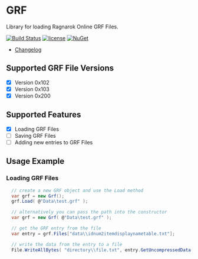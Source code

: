 # GRF

Library for loading Ragnarok Online GRF Files.

[![Build Status](https://travis-ci.org/arminherling/GRF.svg?branch=master)](https://travis-ci.org/arminherling/GRF) [![license](https://img.shields.io/github/license/arminherling/GRF.svg)](https://github.com/arminherling/GRF/blob/master/LICENSE) [![NuGet](https://img.shields.io/nuget/v/GRF.svg)](https://www.nuget.org/packages/GRF/)


 * [Changelog](CHANGELOG.md)

## Supported GRF File Versions

- [x] Version 0x102
- [x] Version 0x103
- [x] Version 0x200

## Supported Features

- [x] Loading GRF Files
- [ ] Saving GRF Files
- [ ] Adding new entries to GRF Files

## Usage Example

### Loading GRF Files

```cs
  // create a new GRF object and use the Load method
  var grf = new Grf();
  grf.Load( @"Data\test.grf" );

  // alternatively you can pass the path into the constructor
  var grf = new Grf( @"Data\test.grf" );

  // get the GRF entry from the file
  var entry = grf.Files["data\\idnum2itemdisplaynametable.txt"];

  // write the data from the entry to a file
  File.WriteAllBytes( "directory\\file.txt", entry.GetUncompressedData() );

```
